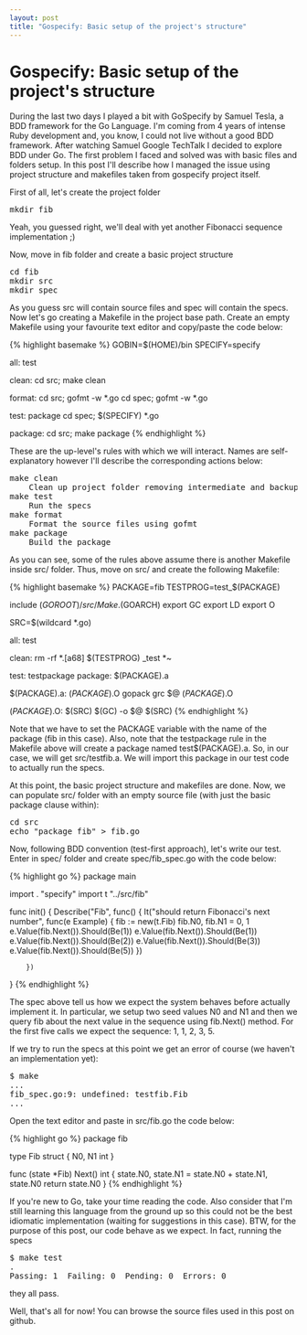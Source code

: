 ```yaml
---
layout: post
title: "Gospecify: Basic setup of the project's structure"
---
```

# Gospecify: Basic setup of the project's structure

During the last two days I played a bit with GoSpecify by Samuel
Tesla, a BDD framework for the Go Language. I'm coming from 4 years of
intense Ruby development and, you know, I could not live without a
good BDD framework. After watching Samuel Google TechTalk I decided to
explore BDD under Go. The first problem I faced and solved was with
basic files and folders setup. In this post I'll describe how I
managed the issue using project structure and makefiles taken from
gospecify project itself.

First of all, let's create the project folder

<pre class="terminal">
mkdir fib
</pre>

Yeah, you guessed right, we'll deal with yet another Fibonacci
sequence implementation ;)

Now, move in fib folder and create a basic project structure

<pre class="terminal">
cd fib
mkdir src
mkdir spec
</pre>

As you guess src will contain source files and spec will contain the
specs. Now let's go creating a Makefile in the project base
path. Create an empty Makefile using your favourite text editor and
copy/paste the code below:

{% highlight basemake %}
GOBIN=$(HOME)/bin
SPECIFY=specify
 
all: test
 
clean:
	cd src; make clean
 
format:
	cd src; gofmt -w *.go
	cd spec; gofmt -w *.go

test: package
      cd spec; $(SPECIFY) *.go
 
package:
	cd src; make package
{% endhighlight %}

These are the up-level's rules with which we will interact. Names are
self-explanatory however I'll describe the corresponding actions
below:

<pre class="terminal">
make clean
    Clean up project folder removing intermediate and backup files
make test
    Run the specs
make format
    Format the source files using gofmt
make package
    Build the package
</pre>

As you can see, some of the rules above assume there is another
Makefile inside src/ folder. Thus, move on src/ and create the
following Makefile:

{% highlight basemake %}
PACKAGE=fib
TESTPROG=test_$(PACKAGE)
 
include $(GOROOT)/src/Make.$(GOARCH)
export GC
export LD
export O
 
SRC=$(wildcard *.go)
 
all: test
 
clean:
	rm -rf *.[a68] $(TESTPROG) _test *~
 
test: testpackage
package: $(PACKAGE).a

$(PACKAGE).a: $(PACKAGE).$O
	      gopack grc $@ $(PACKAGE).$O
 
$(PACKAGE).$O: $(SRC)
	       $(GC) -o $@ $(SRC)
{% endhighlight %}

Note that we have to set the PACKAGE variable with the name of the
package (fib in this case). Also, note that the testpackage rule in
the Makefile above will create a package named test$(PACKAGE).a. So,
in our case, we will get src/testfib.a. We will import this package in
our test code to actually run the specs.

At this point, the basic project structure and makefiles are
done. Now, we can populate src/ folder with an empty source file (with
just the basic package clause within):

<pre class="terminal">
cd src
echo "package fib" > fib.go
</pre>

Now, following BDD convention (test-first approach), let's write our
test. Enter in spec/ folder and create spec/fib_spec.go with the code
below:

{% highlight go %}
package main
 
import . "specify"
import t "../src/fib"
 
func init() {
        Describe("Fib", func() {
                It("should return Fibonacci's next number", func(e Example) {
                        fib := new(t.Fib)
                        fib.N0, fib.N1 = 0, 1
                        e.Value(fib.Next()).Should(Be(1))
                        e.Value(fib.Next()).Should(Be(1))
                        e.Value(fib.Next()).Should(Be(2))
                        e.Value(fib.Next()).Should(Be(3))
                        e.Value(fib.Next()).Should(Be(5))
                })
 
        })
}
{% endhighlight %}

The spec above tell us how we expect the system behaves before
actually implement it. In particular, we setup two seed values N0 and
N1 and then we query fib about the next value in the sequence using
fib.Next() method. For the first five calls we expect the sequence: 1,
1, 2, 3, 5.

If we try to run the specs at this point we get an error of course (we
haven't an implementation yet):

<pre class="terminal">
$ make
...
fib_spec.go:9: undefined: testfib.Fib
...
</pre>

Open the text editor and paste in src/fib.go the code below:

{% highlight go %}
package fib

type Fib struct {
        N0, N1 int
}
 
func (state *Fib) Next() int {
        state.N0, state.N1 = state.N0 + state.N1, state.N0
        return state.N0
}
{% endhighlight %}

If you're new to Go, take your time reading the code. Also consider
that I'm still learning this language from the ground up so this could
not be the best idiomatic implementation (waiting for suggestions in
this case). BTW, for the purpose of this post, our code behave as we
expect. In fact, running the specs

<pre class="terminal">
$ make test
.
Passing: 1  Failing: 0  Pending: 0  Errors: 0
</pre>

they all pass.

Well, that's all for now! You can browse the source files used in this
post on github.

